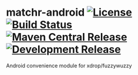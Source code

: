 # matchr-android [![License](https://img.shields.io/badge/License-Apache%202.0-blue.svg)](https://opensource.org/licenses/Apache-2.0) [![Build Status](https://travis-ci.com/burdoto/matchr-android.svg?branch=master)](https://travis-ci.com/burdoto/matchr-android) [![Maven Central Release](https://maven-badges.herokuapp.com/maven-central/de.kaleidox/matchr-android/badge.svg)](https://maven-badges.herokuapp.com/maven-central/de.kaleidox/matchr-android) [![Development Release](https://jitpack.io/v/burdoto/matchr-android.svg)](https://jitpack.io/#burdoto/matchr-android)

Android convenience module for xdrop/fuzzywuzzy
